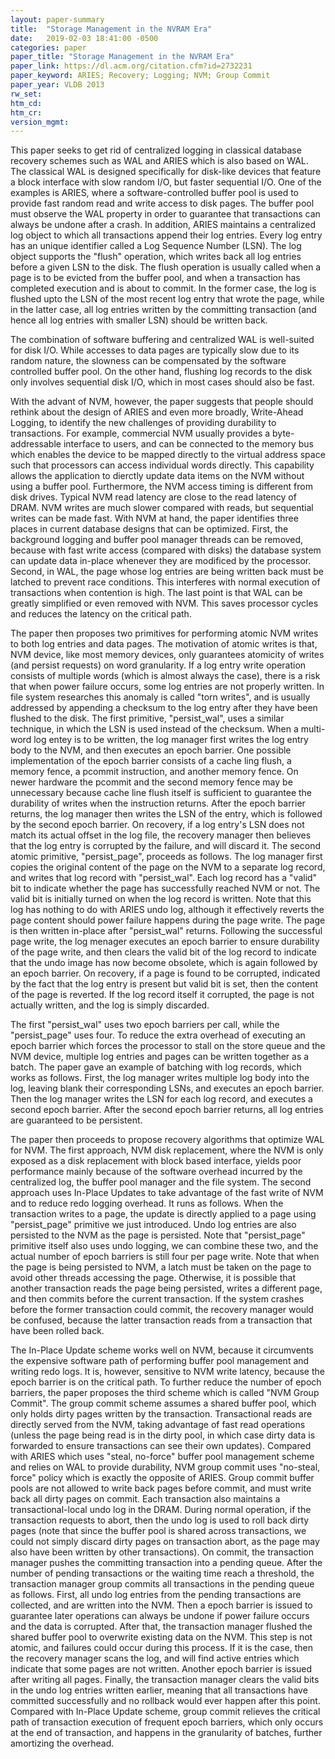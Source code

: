 ```yaml
---
layout: paper-summary
title:  "Storage Management in the NVRAM Era"
date:   2019-02-03 18:41:00 -0500
categories: paper
paper_title: "Storage Management in the NVRAM Era"
paper_link: https://dl.acm.org/citation.cfm?id=2732231
paper_keyword: ARIES; Recovery; Logging; NVM; Group Commit
paper_year: VLDB 2013
rw_set: 
htm_cd: 
htm_cr: 
version_mgmt: 
---  
```


This paper seeks to get rid of centralized logging in classical database recovery schemes such as WAL and ARIES which is 
also based on WAL. The classical WAL is designed specifically for disk-like devices that feature a block interface 
with slow random I/O, but faster sequential I/O. One of the examples is ARIES, where a software-controlled buffer pool 
is used to provide fast random read and write access to disk pages. The buffer pool must observe the WAL property in order 
to guarantee that transactions can always be undone after a crash. In addition, ARIES maintains a centralized log object 
to which all transactions append their log entries. Every log entry has an unique identifier called a Log Sequence Number (LSN).
The log object supports the "flush" operation, which writes back all log entries before a given LSN to the disk. The 
flush operation is usually called when a page is to be evicted from the buffer pool, and when a transaction has completed 
execution and is about to commit. In the former case, the log is flushed upto the LSN of the most recent log entry
that wrote the page, while in the latter case, all log entries written by the committing transaction (and hence all log 
entries with smaller LSN) should be written back.

The combination of software buffering and centralized WAL is well-suited for disk I/O. While accesses to data pages are 
typically slow due to its random nature, the slowness can be compensated by the software controlled buffer pool. On the 
other hand, flushing log records to the disk only involves sequential disk I/O, which in most cases should also be fast.

With the advant of NVM, however, the paper suggests that people should rethink about the design of ARIES and even more 
broadly, Write-Ahead Logging, to identify the new challenges of providing durability to transactions. For example, 
commercial NVM usually provides a byte-addressable interface to users, and can be connected to the memory bus which enables
the device to be mapped directly to the virtual address space such that processors can access individual words directly.
This capability allows the application to dierctly update data items on the NVM without using a buffer pool. Furthermore,
the NVM access timing is different from disk drives. Typical NVM read latency are close to the read latency of DRAM. NVM
writes are much slower compared with reads, but sequential writes can be made fast. With NVM at hand, the paper identifies 
three places in current database designs that can be optimized. First, the background logging and buffer pool manager threads
can be removed, because with fast write access (compared with disks) the database system can update data in-place whenever
they are modificed by the processor. Second, in WAL, the page whose log entries are being written back must be latched to
prevent race conditions. This interferes with normal execution of transactions when contention is high. The last point is 
that WAL can be greatly simplified or even removed with NVM. This saves processor cycles and reduces the latency on the 
critical path. 

The paper then proposes two primitives for performing atomic NVM writes to both log entries and data pages. The motivation 
of atomic writes is that, NVM device, like most memory devices, only guarantees atomicity of writes (and persist requests) 
on word granularity. If a log entry write operation consists of multiple words (which is almost always the case), there is 
a risk that when power failure occurs, some log entries are not properly written. In file system researches this anomaly
is called "torn writes", and is usually addressed by appending a checksum to the log entry after they have been flushed to
the disk. The first primitive, "persist_wal", uses a similar technique, in which the LSN is used instead of the checksum.
When a multi-word log entey is to be written, the log manager first writes the log entry body to the NVM, and then executes 
an epoch barrier. One possible implementation of the epoch barrier consists of a cache ling flush, a memory fence, a pcommit
instruction, and another memory fence. On newer hardware the pcommit and the second memory fence may be unnecessary because
cache line flush itself is sufficient to guarantee the durability of writes when the instruction returns. After the epoch 
barrier returns, the log manager then writes the LSN of the entry, which is followed by the second epoch barrier. On recovery,
if a log entry's LSN does not match its actual offset in the log file, the recovery manager then believes that the log 
entry is corrupted by the failure, and will discard it. The second atomic primitive, "persist_page", proceeds as follows. The 
log manager first copies the original content of the page on the NVM to a separate log record, and writes that log record
with "persist_wal". Each log record has a "valid" bit to indicate whether the page has successfully reached NVM or not.
The valid bit is initially turned on when the log record is written. Note that this log has nothing to do with ARIES
undo log, although it effectively reverts the page content should power failure happens during the page write.
The page is then written in-place after "persist_wal" returns. Following the successful page write, the log menager 
executes an epoch barrier to ensure durability of the page write, and then clears the valid bit of the log record
to indicate that the undo image has now become obsolete, which is again followed by an epoch barrier. On recovery, if
a page is found to be corrupted, indicated by the fact that the log entry is present but valid bit is set, then the 
content of the page is reverted. If the log record itself it corrupted, the page is not actually written, and the log is 
simply discarded. 

The first "persist_wal" uses two epoch barriers per call, while the "persist_page" uses four. To reduce the extra overhead 
of executing an epoch barrier which forces the processor to stall on the store queue and the NVM device, multiple log entries 
and pages can be written together as a batch. The paper gave an example of batching with log records, which works as follows.
First, the log manager writes multiple log body into the log, leaving blank their corresponding LSNs, and executes an 
epoch barrier. Then the log manager writes the LSN for each log record, and executes a second epoch barrier. After the 
second epoch barrier returns, all log entries are guaranteed to be persistent.

The paper then proceeds to propose recovery algorithms that optimize WAL for NVM. The first approach, NVM disk
replacement, where the NVM is only exposed as a disk replacement with block based interface, yields poor performance 
mainly because of the software overhead incurred by the centralized log, the buffer pool manager and the file system. 
The second approach uses In-Place Updates to take advantage of the fast write of NVM and to reduce redo logging overhead.
It runs as follows. When the transaction writes to a page, the update is directly applied to a page using "persist_page"
primitive we just introduced. Undo log entries are also persisted to the NVM as the page is persisted. Note that
"persist_page" primitive itself also uses undo logging, we can combine these two, and the actual number of epoch barriers 
is still four per page write. Note that when the page is being persisted to NVM, a latch must be taken on the page to 
avoid other threads accessing the page. Otherwise, it is possible that another transaction reads the page being persisted,
writes a different page, and then commits before the current transaction. If the system crashes before the former transaction
could commit, the recovery manager would be confused, because the latter transaction reads from a transaction that have 
been rolled back. 

The In-Place Update scheme works well on NVM, because it circumvents the expensive software path of performing buffer pool
management and writing redo logs. It is, however, sensitive to NVM write latency, because the epoch barrier is on the 
critical path. To further reduce the number of epoch barriers, the paper proposes the third scheme which is called "NVM
Group Commit". The group commit scheme assumes a shared buffer pool, which only holds dirty pages written by the transaction.
Transactional reads are directly served from the NVM, taking advantage of fast read operations (unless the page being read
is in the dirty pool, in which case dirty data is forwarded to ensure transactions can see their own updates). Compared with
ARIES which uses "steal, no-force" buffer pool management scheme and relies on WAL to provide durability, NVM group commit
uses "no-steal, force" policy which is exactly the opposite of ARIES. Group commit buffer pools are not allowed to write back
pages before commit, and must write back all dirty pages on commit. Each transaction also maintains a transactional-local
undo log in the DRAM. During normal operation, if the transaction requests to abort, then the undo log is used to roll back
dirty pages (note that since the buffer pool is shared across transactions, we could not simply discard dirty pages on 
transaction abort, as the page may also have been written by other transactions). On commit, the transaction manager pushes 
the committing transaction into a pending queue. After the number of pending transactions or the waiting time reach a 
threshold, the transaction manager group commits all transactions in the pending queue as follows. First, all undo log entries
from the pending transactions are collected, and are written into the NVM. Then a epoch barrier is issued to guarantee 
later operations can always be undone if power failure occurs and the data is corrupted. After that, the transaction manager
flushed the shared buffer pool to overwrite existing data on the NVM. This step is not atomic, and failures could occur
during this process. If it is the case, then the recovery manager scans the log, and will find active entries which indicate
that some pages are not written. Another epoch barrier is issued after writing all pages. Finally, the transaction manager 
clears the valid bits in the undo log entries written earlier, meaning that all transactions have committed successfully
and no rollback would ever happen after this point. Compared with In-Place Update scheme, group commit relieves the critical
path of transaction execution of frequent epoch barriers, which only occurs at the end of transaction, and happens in 
the granularity of batches, further amortizing the overhead.